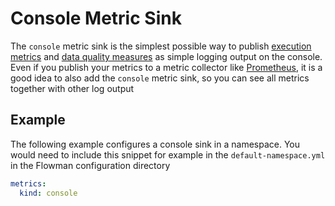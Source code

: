 # Console Metric Sink

The `console` metric sink is the simplest possible way to publish [execution metrics](../../cookbook/execution-metrics.md) and 
[data quality measures](../../cookbook/data-quality.md) as simple logging output on the console. Even if you
publish your metrics to a metric collector like [Prometheus](prometheus.md), it is a good idea to also add the
`console` metric sink, so you can see all metrics together with other log output


## Example
The following example configures a console sink in a namespace. You would need to include this snippet
for example in the `default-namespace.yml` in the Flowman configuration directory

```yaml
metrics:
  kind: console
```
